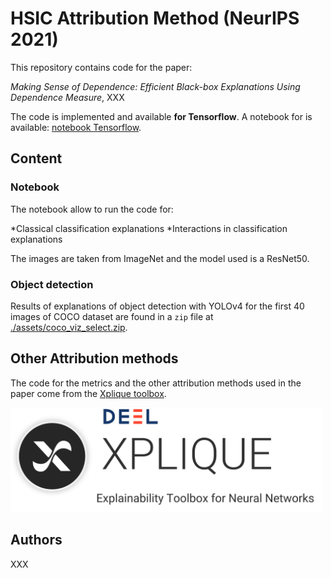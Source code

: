 # HSIC Attribution Method (NeurIPS 2021)

This repository contains code for the paper:

*Making Sense of Dependence: Efficient Black-box Explanations Using Dependence Measure*, XXX

The code is implemented and available **for Tensorflow**. 
A notebook for is available: [notebook Tensorflow](./tensorflow_example.ipynb).

## Content

### Notebook 

The notebook allow to run the code for:

*Classical classification explanations
*Interactions in classification explanations

The images are taken from ImageNet and the model used is a ResNet50.

### Object detection

Results of explanations of object detection with YOLOv4 for the first 40 images of COCO dataset are found in a `zip` file at [./assets/coco_viz_select.zip](./assets/coco_viz_select.zip).

## Other Attribution methods

The code for the metrics and the other attribution methods used in the paper come from the [Xplique toolbox](https://github.com/deel-ai/xplique).

<a href="https://github.com/deel-ai/xplique">
    <img src="./assets/banner.png" width="500px">
</a>

## Authors

XXX